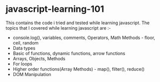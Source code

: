 # javascript-learning-101

This contains the code i tried and tested while learning javascript.
The topics that I covered while learning javascript are :- 
- console.log(), variables, comments, Operators, Math Methods - floor, ceil, random
- Data types
- Basic of functions, dynamic functions, arrow functions
- Arrays, Objects, Methods
- For loops
- Higher order functions(Array Methods) - map(), filter(), reduce()
- DOM Manipulation 

